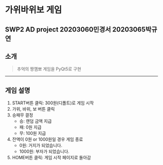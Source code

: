 # 가위바위보 게임
SWP2 AD project
20203060민경서 20203065박규연
---------------
## 소개
> 추억의 짱깸뽀 게임을 PyQt5로 구현
---------------
## 게임 설명
1. START버튼 클릭: 300원(디폴트)로 게임 시작
2. 가위, 바위, 보 버튼 클릭
3. 승패무 결정
   * 승: 랜덤 금액 지급
   * 패: 0원 지급
   * 무: 100원 지급
4. 잔액이 0원 or 1000원일 경우 게임 종료
   * 0원: 거지가 되었습니다.
   * 1000원: 부자가 되었습니다.
5. HOME버튼 클릭: 게임 시작 페이지로 돌아감

